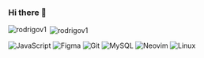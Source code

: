 ### Hi there 👋

<!--
**rodrigov1/rodrigov1** is a ✨ _special_ ✨ repository because its `README.md` (this file) appears on your GitHub profile.

Here are some ideas to get you started:

- 🔭 I’m currently working on ...
- 🌱 I’m currently learning ...
- 👯 I’m looking to collaborate on ...
- 🤔 I’m looking for help with ...
- 💬 Ask me about ...
- 📫 How to reach me: ...
- 😄 Pronouns: ...
- ⚡ Fun fact: ...
-->
<p><img align="left" src="https://github-readme-stats.vercel.app/api/top-langs?username=rodrigov1&show_icons=true&theme=material-palenight&locale=en&layout=compact" alt="rodrigov1" /></p>

<p>&nbsp;<img align="center" src="https://github-readme-stats.vercel.app/api?username=rodrigov1&show_icons=true&theme=material-palenight&locale=en" alt="rodrigov1" /></p>

![JavaScript](https://img.shields.io/badge/javascript-%23323330.svg?style=flat&logo=javascript&logoColor=%23F7DF1E)
![Figma](https://img.shields.io/badge/figma-%23F24E1E.svg?style=flat&logo=figma&logoColor=white)
![Git](https://img.shields.io/badge/git-%23F05033.svg?style=flat&logo=git&logoColor=white)
![MySQL](https://img.shields.io/badge/mysql-%2300f.svg?style=flat&logo=mysql&logoColor=white)
![Neovim](https://img.shields.io/badge/NeoVim-%2357A143.svg?&style=flat&logo=neovim&logoColor=white)
![Linux](https://img.shields.io/badge/Linux-FCC624?style=flat&logo=linux&logoColor=black)
